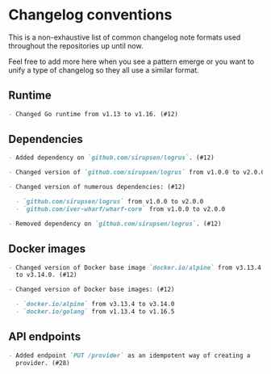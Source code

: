 # Changelog conventions

This is a non-exhaustive list of common changelog note formats used throughout
the repositories up until now.

Feel free to add more here when you see a pattern emerge or you want to unify
a type of changelog so they all use a similar format.

## Runtime

```markdown
- Changed Go runtime from v1.13 to v1.16. (#12)
```

## Dependencies

```markdown
- Added dependency on `github.com/sirupsen/logrus`. (#12)
```

```markdown
- Changed version of `github.com/sirupsen/logrus` from v1.0.0 to v2.0.0. (#12)
```

```markdown
- Changed version of numerous dependencies: (#12)

  - `github.com/sirupsen/logrus` from v1.0.0 to v2.0.0
  - `github.com/iver-wharf/wharf-core` from v1.0.0 to v2.0.0
```

```markdown
- Removed dependency on `github.com/sirupsen/logrus`. (#12)
```

## Docker images

```markdown
- Changed version of Docker base image `docker.io/alpine` from v3.13.4
  to v3.14.0. (#12)
```

```markdown
- Changed version of Docker base images: (#12)

  - `docker.io/alpine` from v3.13.4 to v3.14.0
  - `docker.io/golang` from v1.13.4 to v1.16.5
```

## API endpoints

```markdown
- Added endpoint `PUT /provider` as an idempotent way of creating a
  provider. (#28)
```
